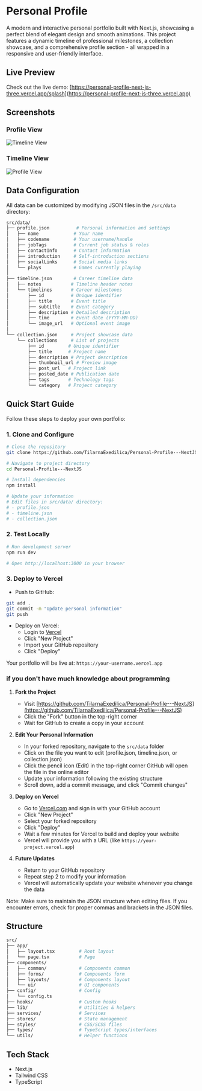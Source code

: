 # Personal Profile

A modern and interactive personal portfolio built with Next.js, showcasing a perfect blend of elegant design and smooth animations. This project features a dynamic timeline of professional milestones, a collection showcase, and a comprehensive profile section - all wrapped in a responsive and user-friendly interface.

## Live Preview

Check out the live demo: [https://personal-profile-next-js-three.vercel.app/splash](https://personal-profile-next-js-three.vercel.app)

## Screenshots

### Profile View

![Timeline View](./screenshots/capture1.png)

### Timeline View

![Profile View](./screenshots/capture2.png)

## Data Configuration

All data can be customized by modifying JSON files in the `/src/data` directory:

```bash
src/data/
├── profile.json          # Personal information and settings
│   ├── name             # Your name
│   ├── codename         # Your username/handle
│   ├── jobTags          # Current job status & roles
│   ├── contactInfo      # Contact information
│   ├── introduction     # Self-introduction sections
│   ├── socialLinks      # Social media links
│   └── plays            # Games currently playing
│
├── timeline.json        # Career timeline data
│   ├── notes           # Timeline header notes
│   └── timelines       # Career milestones
│       ├── id          # Unique identifier
│       ├── title       # Event title
│       ├── subtitle    # Event category
│       ├── description # Detailed description
│       ├── time        # Event date (YYYY-MM-DD)
│       └── image_url   # Optional event image
│
└── collection.json     # Project showcase data
    └── collections     # List of projects
        ├── id         # Unique identifier
        ├── title      # Project name
        ├── description # Project description
        ├── thumbnail_url # Preview image
        ├── post_url   # Project link
        ├── posted_date # Publication date
        ├── tags       # Technology tags
        └── category   # Project category
```

## Quick Start Guide

Follow these steps to deploy your own portfolio:

### 1. Clone and Configure

```bash
# Clone the repository
git clone https://github.com/TilarnaExedilica/Personal-Profile---NextJS.git

# Navigate to project directory
cd Personal-Profile---NextJS

# Install dependencies
npm install

# Update your information
# Edit files in src/data/ directory:
# - profile.json
# - timeline.json 
# - collection.json
```

### 2. Test Locally

```bash
# Run development server
npm run dev

# Open http://localhost:3000 in your browser
```

### 3. Deploy to Vercel

- Push to GitHub:

```bash
git add .
git commit -m "Update personal information"
git push
```

- Deploy on Vercel:
  - Login to [Vercel](https://vercel.com)
  - Click "New Project"
  - Import your GitHub repository
  - Click "Deploy"

Your portfolio will be live at: `https://your-username.vercel.app`

### if you don't have much knowledge about programming

1. **Fork the Project**
   - Visit [https://github.com/TilarnaExedilica/Personal-Profile---NextJS](https://github.com/TilarnaExedilica/Personal-Profile---NextJS)
   - Click the "Fork" button in the top-right corner
   - Wait for GitHub to create a copy in your account

2. **Edit Your Personal Information**
   - In your forked repository, navigate to the `src/data` folder
   - Click on the file you want to edit (profile.json, timeline.json, or collection.json)
   - Click the pencil icon (Edit) in the top-right corner GitHub will open the file in the online editor
   - Update your information following the existing structure
   - Scroll down, add a commit message, and click "Commit changes"

3. **Deploy on Vercel**
   - Go to [Vercel.com](https://vercel.com) and sign in with your GitHub account
   - Click "New Project"
   - Select your forked repository
   - Click "Deploy"
   - Wait a few minutes for Vercel to build and deploy your website
   - Vercel will provide you with a URL (like `https://your-project.vercel.app`)

4. **Future Updates**
   - Return to your GitHub repository
   - Repeat step 2 to modify your information
   - Vercel will automatically update your website whenever you change the data

Note: Make sure to maintain the JSON structure when editing files. If you encounter errors, check for proper commas and brackets in the JSON files.

## Structure

```bash
src/
├── app/                   
│   ├── layout.tsx         # Root layout
│   └── page.tsx           # Page
├── components/            
│   ├── common/            # Components common
│   ├── forms/             # Components form
│   ├── layouts/           # Components layout
│   └── ui/                # UI components
├── config/                # Config    
│   └── config.ts
├── hooks/                 # Custom hooks
├── lib/                   # Utilities & helpers
├── services/              # Services
├── stores/                # State management
├── styles/                # CSS/SCSS files
├── types/                 # TypeScript types/interfaces
└── utils/                 # Helper functions
```

## Tech Stack

- Next.js
- Tailwind CSS
- TypeScript
